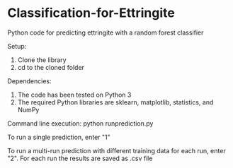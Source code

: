 # Classification-for-Ettringite
Python code for predicting ettringite with a random forest classifier 

Setup:
1. Clone the library 
2. cd to the cloned folder

Dependencies:
1. The code has been tested on Python 3
2. The required Python libraries are sklearn, matplotlib, statistics, and NumPy


Command line execution: python runprediction.py 

To run a single prediction, enter "1"

To run a multi-run prediction with different training data for each run, enter "2". For each run the results are saved as .csv file

